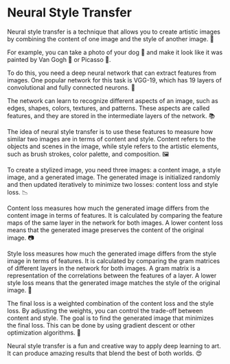 # Neural Style Transfer

Neural style transfer is a technique that allows you to create artistic images by combining the content of one image and the style of another image. 🎨

For example, you can take a photo of your dog 🐶 and make it look like it was painted by Van Gogh 🌻 or Picasso 🎨.

To do this, you need a deep neural network that can extract features from images. One popular network for this task is VGG-19, which has 19 layers of convolutional and fully connected neurons. 🧠

The network can learn to recognize different aspects of an image, such as edges, shapes, colors, textures, and patterns. These aspects are called features, and they are stored in the intermediate layers of the network. 📚

The idea of neural style transfer is to use these features to measure how similar two images are in terms of content and style. Content refers to the objects and scenes in the image, while style refers to the artistic elements, such as brush strokes, color palette, and composition. 🖼

To create a stylized image, you need three images: a content image, a style image, and a generated image. The generated image is initialized randomly and then updated iteratively to minimize two losses: content loss and style loss. 📉

Content loss measures how much the generated image differs from the content image in terms of features. It is calculated by comparing the feature maps of the same layer in the network for both images. A lower content loss means that the generated image preserves the content of the original image. 📷

Style loss measures how much the generated image differs from the style image in terms of features. It is calculated by comparing the gram matrices of different layers in the network for both images. A gram matrix is a representation of the correlations between the features of a layer. A lower style loss means that the generated image matches the style of the original image. 🎨

The final loss is a weighted combination of the content loss and the style loss. By adjusting the weights, you can control the trade-off between content and style. The goal is to find the generated image that minimizes the final loss. This can be done by using gradient descent or other optimization algorithms. 🚀

Neural style transfer is a fun and creative way to apply deep learning to art. It can produce amazing results that blend the best of both worlds. 😍

